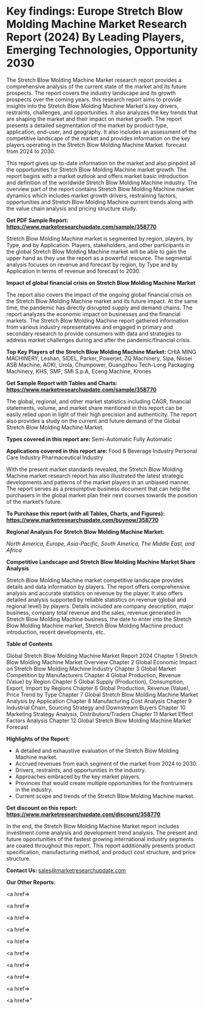 # Key findings: Europe Stretch Blow Molding Machine Market Research Report (2024) By Leading Players, Emerging Technologies, Opportunity 2030

The Stretch Blow Molding Machine Market research report provides a comprehensive analysis of the current state of the market and its future prospects. The report covers the industry landscape and its growth prospects over the coming years. this research report aims to provide insights into the Stretch Blow Molding Machine Market's key drivers, restraints, challenges, and opportunities. It also analyzes the key trends that are shaping the market and their impact on market growth. The report presents a detailed segmentation of the market by product type, application, end-user, and geography. It also includes an assessment of the competitive landscape of the market and provides information on the key players operating in the Stretch Blow Molding Machine Market. forecast from 2024 to 2030.

This report gives up-to-date information on the market and also pinpoint all the opportunities for Stretch Blow Molding Machine market growth. The report begins with a market outlook and offers market basic introduction and definition of the worldwide Stretch Blow Molding Machine industry. The overview part of the report contains Stretch Blow Molding Machine market dynamics which includes market growth drivers, restraining factors, opportunities and Stretch Blow Molding Machine current trends along with the value chain analysis and pricing structure study.

<strong><b>Get PDF Sample Report: <a href=https://www.marketresearchupdate.com/sample/358770>https://www.marketresearchupdate.com/sample/358770</a></b></strong>

Stretch Blow Molding Machine market is segmented by region, players, by Type, and by Application. Players, stakeholders, and other participants in the global Stretch Blow Molding Machine market will be able to gain the upper hand as they use the report as a powerful resource. The segmental analysis focuses on revenue and forecast by region, by Type and by Application in terms of revenue and forecast to 2030.

<strong><b>Impact of global financial crisis on Stretch Blow Molding Machine Market</b></strong>

The report also covers the impact of the ongoing global financial crisis on the Stretch Blow Molding Machine market and its future impact. At the same time, the pandemic has directly disrupted supply and demand chains. The report analyzes the economic impact on businesses and the financial markets. The Stretch Blow Molding Machine report gathered information from various industry representatives and engaged in primary and secondary research to provide consumers with data and strategies to address market challenges during and after the pandemic/financial crisis.

<strong><b>Top Key Players of the Stretch Blow Molding Machine Market:
</b></strong>CHIA MING MACHINERY, Leshan, SIDEL, Parker, Powerjet, ZQ Machinery, Sipa, Nissei ASB Machine, AOKI, Urola, Chumpower, Guangzhou Tech-Long Packaging Machinery, KHS, SMF, SMI S.p.A, Eceng Machine, Krones<strong><b>
</b></strong>

<strong><b>Get Sample Report with Tables and Charts: <a href=https://www.marketresearchupdate.com/sample/358770>https://www.marketresearchupdate.com/sample/358770</a></b></strong>

The global, regional, and other market statistics including CAGR, financial statements, volume, and market share mentioned in this report can be easily relied upon in light of their high precision and authenticity. The report also provides a study on the current and future demand of the Global Stretch Blow Molding Machine Market.

<strong><b>Types covered in this report are:
</b></strong>Semi-Automatic
Fully Automatic<strong><b>
</b></strong>

<strong><b>Applications covered in this report are:
</b></strong>Food & Beverage Industry
Personal Care Industry
Pharmaceutical Industry<strong><b>
</b></strong>

With the present market standards revealed, the Stretch Blow Molding Machine market research report has also illustrated the latest strategic developments and patterns of the market players in an unbiased manner. The report serves as a presumptive business document that can help the purchasers in the global market plan their next courses towards the position of the market’s future.

<strong><b>To Purchase this report (with all Tables, Charts, and Figures): <a href=https://www.marketresearchupdate.com/buynow/358770>https://www.marketresearchupdate.com/buynow/358770</a></b></strong>

<strong><b>Regional Analysis For Stretch Blow Molding Machine Market:</b></strong>

<em><i>North America, Europe, Asia-Pacific, South America, The Middle East, and Africa</i></em>

<strong><b>Competitive Landscape and Stretch Blow Molding Machine Market Share Analysis</b></strong>

Stretch Blow Molding Machine market competitive landscape provides details and data information by players. The report offers comprehensive analysis and accurate statistics on revenue by the player. It also offers detailed analysis supported by reliable statistics on revenue (global and regional level) by players. Details included are company description, major business, company total revenue and the sales, revenue generated in Stretch Blow Molding Machine business, the date to enter into the Stretch Blow Molding Machine market, Stretch Blow Molding Machine product introduction, recent developments, etc.

<strong><b>Table of Contents</b></strong>

Global Stretch Blow Molding Machine Market Report 2024
Chapter 1 Stretch Blow Molding Machine Market Overview
Chapter 2 Global Economic Impact on Stretch Blow Molding Machine Industry
Chapter 3 Global Market Competition by Manufacturers
Chapter 4 Global Production, Revenue (Value) by Region
Chapter 5 Global Supply (Production), Consumption, Export, Import by Regions
Chapter 6 Global Production, Revenue (Value), Price Trend by Type
Chapter 7 Global Stretch Blow Molding Machine Market Analysis by Application
Chapter 8 Manufacturing Cost Analysis
Chapter 9 Industrial Chain, Sourcing Strategy and Downstream Buyers
Chapter 10 Marketing Strategy Analysis, Distributors/Traders
Chapter 11 Market Effect Factors Analysis
Chapter 12 Global Stretch Blow Molding Machine Market Forecast

<strong><b>Highlights of the Report:</b></strong>

- A detailed and exhaustive evaluation of the Stretch Blow Molding Machine market.
- Accrued revenues from each segment of the market from 2024 to 2030.
- Drivers, restraints, and opportunities in the industry.
- Approaches embraced by the key market players.
- Provinces that would create multiple opportunities for the frontrunners in the industry.
- Current scope and trends of the Stretch Blow Molding Machine market.

<strong><b>Get discount on this report: <a href=https://www.marketresearchupdate.com/discount/358770>https://www.marketresearchupdate.com/discount/358770</a></b></strong>

In the end, the Stretch Blow Molding Machine Market report includes investment come analysis and development trend analysis. The present and future opportunities of the fastest growing international industry segments are coated throughout this report. This report additionally presents product specification, manufacturing method, and product cost structure, and price structure.

<strong><b>Contact Us:
</b></strong>sales@marketresearchupdate.com

<strong>Our Other Reports:</strong>

<a href=></a>

<a href=></a>

<a href=></a>

<a href=></a>

<a href=></a>

<a href=></a>

<a href=></a>

<a href=></a>

<a href=></a>

<a href=></a>"
